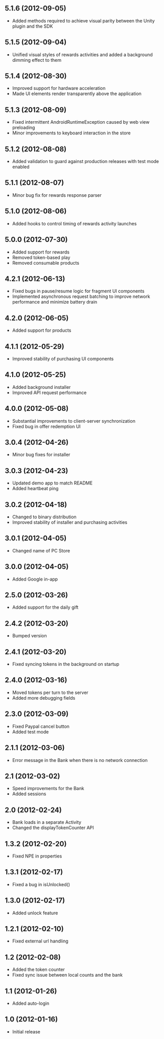 ## 5.1.6 (2012-09-05)

* Added methods required to achieve visual parity between the Unity plugin and the SDK

## 5.1.5 (2012-09-04)

* Unified visual styles of rewards activities and added a background dimming effect to them

## 5.1.4 (2012-08-30)

* Improved support for hardware acceleration
* Made UI elements render transparently above the application

## 5.1.3 (2012-08-09)

* Fixed intermittent AndroidRuntimeException caused by web view preloading
* Minor improvements to keyboard interaction in the store

## 5.1.2 (2012-08-08)

* Added validation to guard against production releases with test mode enabled

## 5.1.1 (2012-08-07)

* Minor bug fix for rewards response parser

## 5.1.0 (2012-08-06)

* Added hooks to control timing of rewards activity launches

## 5.0.0 (2012-07-30)

* Added support for rewards
* Removed token-based play
* Removed consumable products

## 4.2.1 (2012-06-13)

* Fixed bugs in pause/resume logic for fragment UI components
* Implemented asynchronous request batching to improve network performance and minimize battery drain

## 4.2.0 (2012-06-05)

* Added support for products

## 4.1.1 (2012-05-29)

* Improved stability of purchasing UI components

## 4.1.0 (2012-05-25)

* Added background installer
* Improved API request performance

## 4.0.0 (2012-05-08)

* Substantial improvements to client-server synchronization
* Fixed bug in offer redemption UI

## 3.0.4 (2012-04-26)

* Minor bug fixes for installer

## 3.0.3 (2012-04-23)

* Updated demo app to match README
* Added heartbeat ping

## 3.0.2 (2012-04-18)

* Changed to binary distribution
* Improved stability of installer and purchasing activities

## 3.0.1 (2012-04-05)

* Changed name of PC Store

## 3.0.0 (2012-04-05)

* Added Google in-app

## 2.5.0 (2012-03-26)

* Added support for the daily gift

## 2.4.2 (2012-03-20)

* Bumped version

## 2.4.1 (2012-03-20)

* Fixed syncing tokens in the background on startup

## 2.4.0 (2012-03-16)

* Moved tokens per turn to the server
* Added more debugging fields

## 2.3.0 (2012-03-09)

* Fixed Paypal cancel button
* Added test mode

## 2.1.1 (2012-03-06)

* Error message in the Bank when there is no network connection

## 2.1 (2012-03-02)

* Speed improvements for the Bank
* Added sessions

## 2.0 (2012-02-24)

* Bank loads in a separate Activity
* Changed the displayTokenCounter API

## 1.3.2 (2012-02-20)

* Fixed NPE in properties

## 1.3.1 (2012-02-17)

* Fixed a bug in isUnlocked()

## 1.3.0 (2012-02-17)

* Added unlock feature

## 1.2.1 (2012-02-10)

* Fixed external url handling

## 1.2 (2012-02-08)

* Added the token counter
* Fixed sync issue between local counts and the bank

## 1.1 (2012-01-26)

* Added auto-login

## 1.0 (2012-01-16)

* Initial release
